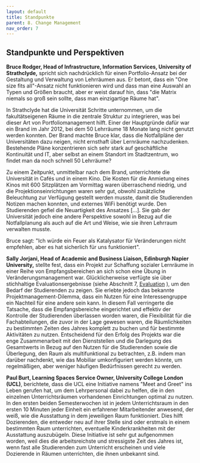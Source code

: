 ```yaml
---
layout: default
title: Standpunkte
parent: 8. Change Management
nav_order: 7
---
```


## Standpunkte und Perspektiven

**Bruce Rodger, Head of Infrastructure, Information Services, University of Strathclyde,** spricht sich nachdrücklich für einen Portfolio-Ansatz
bei der Gestaltung und Verwaltung von Lehrräumen aus. Er betont,
dass ein "One size fits all"-Ansatz nicht funktionieren wird und dass
man eine Auswahl an Typen und Größen braucht, aber er weist darauf hin,
dass "die Matrix niemals so groß sein sollte, dass man einzigartige
Räume hat".

In Strathclyde hat die Universität Schritte unternommen, um die
fakultätseigenen Räume in die zentrale Struktur zu integrieren, was bei
dieser Art von Portfoliomanagement hilft. Einer der Hauptgründe
dafür war ein Brand im Jahr 2012, bei dem 50 Lehrräume 18 Monate lang
nicht genutzt werden konnten. Der Brand machte Bruce klar, dass die
Notfallpläne der Universitäten dazu neigen, nicht ernsthaft über
Lernräume nachzudenken. Bestehende Pläne konzentrieren sich sehr stark
auf geschäftliche Kontinuität und IT, aber selbst an einem Standort im
Stadtzentrum, wo findet man da noch schnell 50 Lehrräume?

Zu einem Zeitpunkt, unmittelbar nach dem Brand, unterrichtete die
Universität in Cafés und in einem Kino. Die Kosten für die Anmietung
eines Kinos mit 600 Sitzplätzen am Vormittag waren überraschend niedrig,
und die Projektionseinrichtungen waren sehr gut, obwohl zusätzliche
Beleuchtung zur Verfügung gestellt werden musste, damit die Studierenden
Notizen machen konnten, und externes WiFi benötigt wurde. Den
Studierenden gefiel die Neuartigkeit des Ansatzes \[…\]. Sie gab der
Universität jedoch eine andere Perspektive sowohl in Bezug auf die
Notfallplanung als auch auf die Art und Weise, wie sie ihren Lehrraum
verwalten musste.

Bruce sagt: "Ich würde ein Feuer als Katalysator für Veränderungen nicht
empfehlen, aber es hat sicherlich für uns funktioniert".

**Sally Jorjani, Head of Academic and Business Liaison, Edinburgh Napier University,** stellte fest, dass ein Projekt zur Schaffung sozialer
Lernräume in einer Reihe von Empfangsbereichen an sich schon eine Übung
in Veränderungsmanagement war. Glücklicherweise verfügte sie über
stichhaltige Evaluationsergebnisse (siehe Abschnitt 7, [Evaluation](../07_Evaluation/00_Evaluation.md) ), um den Bedarf der Studierenden zu
zeigen. Sie erlebte jedoch das bekannte Projektmanagement-Dilemma, dass
ein Nutzen für eine Interessengruppe ein Nachteil für eine
andere sein kann. In diesem Fall verringerte die Tatsache, dass die
Empfangsbereiche eingerichtet und effektiv der Kontrolle der
Studierenden überlassen worden waren, die Flexibilität für die
Fachabteilungen, die zuvor in der Lage gewesen waren, die Räumlichkeiten
zu bestimmten Zeiten des Jahres komplett zu buchen und für bestimmte
Aktivitäten zu nutzen. Entscheidend für den Erfolg des Projekts war die
enge Zusammenarbeit mit den Dienststellen und die Darlegung des
Gesamtwerts in Bezug auf den Nutzen für die Studierenden sowie die
Überlegung, den Raum als multifunktional zu betrachten, z.B. indem man darüber nachdenkt, wie das Mobiliar umkonfiguriert werden könnte, um
regelmäßigen, aber weniger häufigen Bedürfnissen gerecht zu werden.

**Paul Burt, Learning Spaces Service Owner, University College London (UCL)**, berichtete, dass die UCL eine Initiative namens "Meet and
Greet" ins Leben gerufen hat, um dem Lehrpersonal dabei zu helfen, die
in den einzelnen Unterrichtsräumen vorhandenen Einrichtungen optimal zu
nutzen. In den ersten beiden Semesterwochen ist in jedem Unterrichtsraum
in den ersten 10 Minuten jeder Einheit ein erfahrener Mitarbeitender
anwesend, der weiß, wie die Ausstattung in dem jeweiligen Raum
funktioniert. Dies hilft Dozierenden, die entweder neu auf ihrer Stelle
sind oder erstmals in einem bestimmten Raum unterrichten, eventuelle
Kinderkrankheiten mit der Ausstattung auszubügeln. Diese Initiative ist
sehr gut aufgenommen worden, weil dies die arbeitsreichste und
stressigste Zeit des Jahres ist, wenn fast alle Studierenden zum
Unterricht erscheinen und viele Dozierende in Räumen unterrichten, die
ihnen unbekannt sind.
